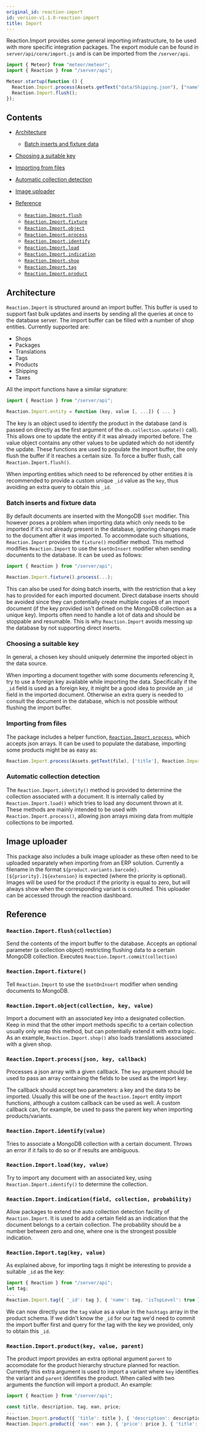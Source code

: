 ```yaml
---
original_id: reaction-import
id: version-v1.1.0-reaction-import
title: Import
---
```

    
Reaction.Import provides some general importing infrastructure, to be used with more specific integration packages. The export module can be found in `server/api/core/import.js` and is can be imported from the `/server/api`.

```js
import { Meteor} from "meteor/meteor";
import { Reaction } from "/server/api";

Meteor.startup(function () {
  Reaction.Import.process(Assets.getText("data/Shipping.json"), ["name"], Reaction.Import.shipping);
  Reaction.Import.flush();
});
```

## Contents

- [Architecture](#architecture)

  - [Batch inserts and fixture data](#batch-inserts-and-fixture-data)

- [Choosing a suitable key](#choosing-a-suitable-key)

- [Importing from files](#importing-from-files)

- [Automatic collection detection](#automatic-collection-detection)

- [Image uploader](#image-uploader)

- [Reference](#reference)

  - [`Reaction.Import.flush`](#flush)
  - [`Reaction.Import.fixture`](#fixture)
  - [`Reaction.Import.object`](#object)
  - [`Reaction.Import.process`](#process)
  - [`Reaction.Import.identify`](#identify)
  - [`Reaction.Import.load`](#load)
  - [`Reaction.Import.indication`](#indication)
  - [`Reaction.Import.shop`](#shop)
  - [`Reaction.Import.tag`](#tag)
  - [`Reaction.Import.product`](#product)

## Architecture

`Reaction.Import` is structured around an import buffer. This buffer is used to support fast bulk updates and inserts by sending all the queries at once to the database server. The import buffer can be filled with a number of shop entities. Currently supported are:

- Shops
- Packages
- Translations
- Tags
- Products
- Shipping
- Taxes

All the import functions have a similar signature:

```js
import { Reaction } from "/server/api";

Reaction.Import.entity = function (key, value [, ...]) { ... }
```

The key is an object used to identify the product in the database (and is passed on directly as the first argument of the `db.collection.update()` call). This allows one to update the entity if it was already imported before. The value object contains any other values to be updated which do not identify the update. These functions are used to populate the import buffer, the only flush the buffer if it reaches a certain size. To force a buffer flush, call `Reaction.Import.flush()`.

When importing entities which need to be referenced by other entities it is recommended to provide a custom unique `_id` value as the `key`, thus avoiding an extra query to obtain this `_id`.

### Batch inserts and fixture data

By default documents are inserted with the MongoDB `$set` modifier. This however poses a problem when importing data which only needs to be imported if it's not already present in the database, ignoring changes made to the document after it was imported. To accommodate such situations, `Reaction.Import` provides the `fixture()` modifier method. This method modifies `Reaction.Import` to use the `$setOnInsert` modifier when sending documents to the database. It can be used as follows:

```js
import { Reaction } from "/server/api";

Reaction.Import.fixture().process(...);
```

This can also be used for doing batch inserts, with the restriction that a key has to provided for each imported document. Direct database inserts should be avoided since they can potentially create multiple copies of an import document (if the key provided isn't defined on the MongoDB collection as a unique key). Imports often need to handle a lot of data and should be stoppable and resumable. This is why `Reaction.Import` avoids messing up the database by not supporting direct inserts.

### Choosing a suitable key

In general, a chosen key should uniquely determine the imported object in the data source.

When importing a document together with some documents referencing it, try to use a foreign key available while importing the data. Specifically if the `_id` field is used as a foreign key, it might be a good idea to provide an `_id` field in the imported document. Otherwise an extra query is needed to consult the document in the database, which is not possible without flushing the import buffer.

### Importing from files

The package includes a helper function, [`Reaction.Import.process`](#process), which accepts json arrays. It can be used to populate the database, importing some products might be as easy as:

```js
Reaction.Import.process(Assets.getText(file), ['title'], Reaction.Import.product);
```

### Automatic collection detection

The `Reaction.Import.identify()` method is provided to determine the collection associated with a document. It is internally called by `Reaction.Import.load()` which tries to load any document thrown at it. These methods are mainly intended to be used with `Reaction.Import.process()`, allowing json arrays mixing data from multiple collections to be imported.

## Image uploader

This package also includes a bulk image uploader as these often need to be uploaded separately when importing from an ERP solution. Currently a filename in the format `${product.variants.barcode}.[${priority}.]${extension}` is expected (where the priority is optional). Images will be used for the product if the priority is equal to zero, but will always show when the corresponding variant is consulted. This uploader can be accessed through the reaction dashboard.

## Reference

### `Reaction.Import.flush(collection)`

Send the contents of the import buffer to the database. Accepts an optional parameter (a collection object) restricting flushing data to a certain MongoDB collection. Executes `Reaction.Import.commit(collection)`

### `Reaction.Import.fixture()`

Tell `Reaction.Import` to use the `$setOnInsert` modifier when sending documents to MongoDB.

### `Reaction.Import.object(collection, key, value)`

Import a document with an associated key into a designated collection. Keep in mind that the other import methods specific to a certain collection usually only wrap this method, but can potentially extend it with extra logic. As an example, `Reaction.Import.shop()` also loads translations associated with a given shop.

### `Reaction.Import.process(json, key, callback)`

Processes a json array with a given callback. The `key` argument should be used to pass an array containing the fields to be used as the import key.

The callback should accept two parameters: a key and the data to be imported. Usually this will be one of the `Reaction.Import` entity import functions, although a custom callback can be used as well. A custom callback can, for example, be used to pass the parent key when importing products/variants.

### `Reaction.Import.identify(value)`

Tries to associate a MongoDB collection with a certain document. Throws an error if it fails to do so or if results are ambiguous.

### `Reaction.Import.load(key, value)`

Try to import any document with an associated key, using `Reaction.Import.identify()` to determine the collection.

### `Reaction.Import.indication(field, collection, probability)`

Allow packages to extend the auto collection detection facility of `Reaction.Import`. It is used to add a certain field as an indication that the document belongs to a certain collection. The probability should be a number between zero and one, where one is the strongest possible indication.

### `Reaction.Import.tag(key, value)`

As explained above, for importing tags it might be interesting to provide a suitable `_id` as the key:

```js
import { Reaction } from "/server/api";
let tag;
...
Reaction.Import.tag({ '_id': tag }, { 'name': tag, 'isTopLevel': true });
```

We can now directly use the `tag` value as a value in the `hashtags` array in the product schema. If we didn't know the `_id` for our tag we'd need to commit the import buffer first and query for the tag with the key we provided, only to obtain this `_id`.

### `Reaction.Import.product(key, value, parent)`

The product import provides an extra optional argument `parent` to accomodate for the product hierarchy structure planned for reaction. Currently this extra argument is used to import a variant where `key` identifies the variant and `parent` identifies the product. When called with two arguments the function will import a product. An example:

```js
import { Reaction } from "/server/api";

const title, description, tag, ean, price;
...
Reaction.Import.product({ 'title': title }, { 'description': description, 'hashtags': [tag] });
Reaction.Import.product({ 'ean': ean }, { 'price': price }, { 'title': title });
```
